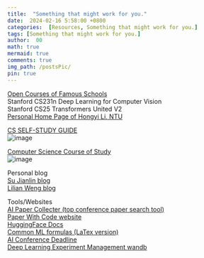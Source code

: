 ```yaml
---
title:  "Something that might work for you."
date:  2024-02-16 5:58:00 +0800
categories:  [Resources, Something that might work for you.] 
tags: [Something that might work for you.]     
author:  00                    
math: true
mermaid: true
comments: true
img_path: /postsPic/
pin: true
---
```

[Open Courses of Famous Schools](https://www.youtube.com/playlist?list=PLNPGOj75-Hll-jDBEkWwrd9dm-zxcVC1x)<br>
Stanford CS231n Deep Learning for Computer Vision <br>
Stanford CS25 Transformers United V2<br>
[Personal Home Page of Hongyi Li, NTU](https://speech.ee.ntu.edu.tw/~hylee/index.php)<br>

[CS SELF-STUDY GUIDE](https://csdiy.wiki/)<br>
![image](https://github.com/Carolzhangzz/CS-Resource-Blog/assets/100847020/9cbe0ee7-58c6-44e7-8236-5251649d0c8a)<br>

[Computer Science Course of Study](https://hackway.org/docs/cs/intro)<br>
![image](https://github.com/Carolzhangzz/CS-Resource-Blog/assets/100847020/042f08d9-08ed-4a6c-a889-386710924bd5)<br>

Personal blog<br>
[Su Jianlin blog](https://kexue.fm/)<br>
[Lilian Weng blog](https://lilianweng.github.io/)<br>

Tools/Websites<br>
[AI Paper Collecter (top conference paper search tool)](https://ai-paper-collector.vercel.app/)<br>
[Paper With Code website](https://paperswithcode.com/)<br>
[HuggingFace Docs](https://huggingface.co/docs)<br>
[Common ML formulas (LaTex version)](https://blmoistawinde.github.io/ml_equations_latex/)<br>
[AI Conference Deadline](https://aideadlin.es/?sub=ML,CV,CG,NLP,RO,SP,DM,AP,KR,HCI)<br>
[Deep Learning Experiment Management wandb](https://wandb.ai/site)<br>
